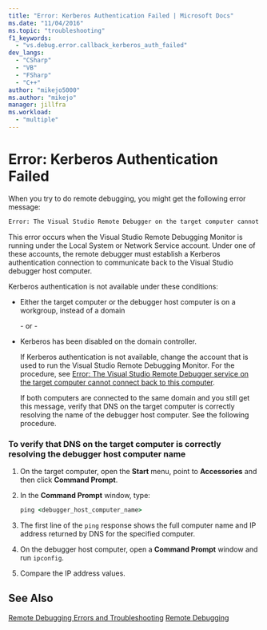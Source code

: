 ```yaml
---
title: "Error: Kerberos Authentication Failed | Microsoft Docs"
ms.date: "11/04/2016"
ms.topic: "troubleshooting"
f1_keywords:
  - "vs.debug.error.callback_kerberos_auth_failed"
dev_langs:
  - "CSharp"
  - "VB"
  - "FSharp"
  - "C++"
author: "mikejo5000"
ms.author: "mikejo"
manager: jillfra
ms.workload:
  - "multiple"
---
```

# Error: Kerberos Authentication Failed
When you try to do remote debugging, you might get the following error message:

```cmd
Error: The Visual Studio Remote Debugger on the target computer cannot connect back to this computer. Kerberos authentication failed.
```

 This error occurs when the Visual Studio Remote Debugging Monitor is running under the Local System or Network Service account. Under one of these accounts, the remote debugger must establish a Kerberos authentication connection to communicate back to the Visual Studio debugger host computer.

 Kerberos authentication is not available under these conditions:

- Either the target computer or the debugger host computer is on a workgroup, instead of a domain

   \- or -

- Kerberos has been disabled on the domain controller.

  If Kerberos authentication is not available, change the account that is used to run the Visual Studio Remote Debugging Monitor. For the procedure, see [Error: The Visual Studio Remote Debugger service on the target computer cannot connect back to this computer](../debugger/error-the-visual-studio-remote-debugger-service-on-the-target-computer-cannot-connect-back-to-this-computer.md).

  If both computers are connected to the same domain and you still get this message, verify that DNS on the target computer is correctly resolving the name of the debugger host computer. See the following procedure.

### To verify that DNS on the target computer is correctly resolving the debugger host computer name

1.  On the target computer, open the **Start** menu, point to **Accessories** and then click **Command Prompt**.

2.  In the **Command Prompt** window, type:

    ```cmd
    ping <debugger_host_computer_name>
    ```

3.  The first line of the `ping` response shows the full computer name and IP address returned by DNS for the specified computer.

4.  On the debugger host computer, open a **Command Prompt** window and run `ipconfig`.

5.  Compare the IP address values.

## See Also
 [Remote Debugging Errors and Troubleshooting](../debugger/remote-debugging-errors-and-troubleshooting.md)
 [Remote Debugging](../debugger/remote-debugging.md)
